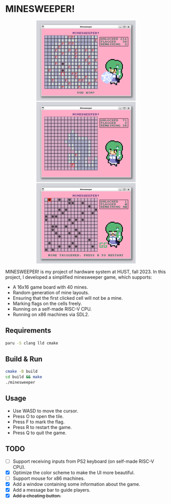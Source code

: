 # MINESWEEPER!

<p align="center">
  <img height=250 src="./resources/preview_win.png">
  <img height=250 src="./resources/preview.png">
  <img height=250 src="./resources/preview_gg.png">
</p>

MINESWEEPER! is my project of hardware system at HUST, fall 2023. In this project, I developed a simplified minesweeper game, which supports:
- A 16x16 game board with 40 mines.
- Random generation of mine layouts.
- Ensuring that the first clicked cell will not be a mine.
- Marking flags on the cells freely.
- Running on a self-made RISC-V CPU.
- Running on x86 machines via SDL2.

## Requirements
```bash
paru -S clang lld cmake
```

## Build & Run
```bash
cmake -B build
cd build && make
./minesweeper
```

## Usage
- Use WASD to move the cursor.
- Press O to open the tile.
- Press F to mark the flag.
- Press R to restart the game.
- Press Q to quit the game.

## TODO
- [ ] Support receiving inputs from PS2 keyboard (on self-made RISC-V CPU).
- [x] Optimize the color scheme to make the UI more beautiful.
- [ ] Support mouse for x86 machines.
- [x] Add a window containing some information about the game.
- [x] Add a message bar to guide players.
- [x] ~~Add a cheating button.~~